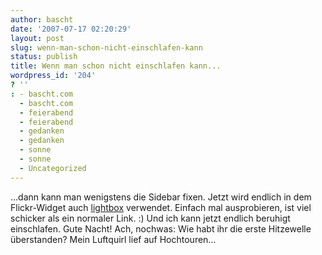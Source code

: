 ```yaml
---
author: bascht
date: '2007-07-17 02:20:29'
layout: post
slug: wenn-man-schon-nicht-einschlafen-kann
status: publish
title: Wenn man schon nicht einschlafen kann...
wordpress_id: '204'
? ''
: - bascht.com
  - bascht.com
  - feierabend
  - feierabend
  - gedanken
  - gedanken
  - sonne
  - sonne
  - Uncategorized
---
```


...dann kann man wenigstens die Sidebar fixen. Jetzt wird endlich
in dem Flickr-Widget auch
[lightbox](http://www.huddletogether.com/projects/lightbox/)
verwendet. Einfach mal ausprobieren, ist viel schicker als ein
normaler Link. :) Und ich kann jetzt endlich beruhigt einschlafen.
Gute Nacht! Ach, nochwas: Wie habt ihr die erste Hitzewelle
überstanden? Mein Luftquirl lief auf Hochtouren...


